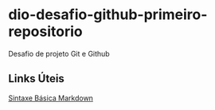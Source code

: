 # dio-desafio-github-primeiro-repositorio
Desafio de projeto Git e Github
## Links Úteis
[Sintaxe Básica Markdown](https://www.markdownguide.org/)
